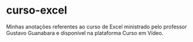 # curso-excel
Minhas anotações referentes ao curso de Excel ministrado pelo professor Gustavo Guanabara e disponível na plataforma Curso em Vídeo.
